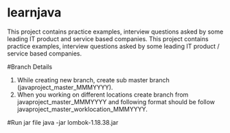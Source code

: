 # learnjava
This project contains practice examples, interview questions asked by some leading IT product and service based companies.
This project contains practice examples, interview questions asked by some leading IT product / service based companies.

#Branch Details
1. While creating new branch, create sub master branch (javaproject_master_MMMYYYY).
2. When you working on different locations create branch from javaproject_master_MMMYYYY and following format should be follow javaproject_master_worklocation_MMMYYYY.

#Run jar file
java -jar lombok-1.18.38.jar




